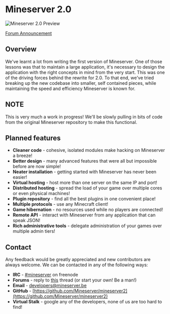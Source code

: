 Mineserver 2.0
==============
 
![Mineserver 2.0 Preview](http://i.imgur.com/1cwmH.png)

[Forum Announcement](https://mineserver.be/forums/index.php?topic=470)

Overview
--------

We've learnt a lot from writing the first version of Mineserver. One of those
lessons was that to maintain a large application, it's necessary to design the
application with the right concepts in mind from the very start. This was one of
the driving forces behind the rewrite for 2.0. To that end, we've tried breaking
up the new codebase into smaller, self contained pieces, while maintaining the
speed and efficiency Mineserver is known for.

NOTE
----

This is very much a work in progress! We'll be slowly pulling in bits of code
from the original Mineserver repository to make this functional.

Planned features
----------------

* **Cleaner code** - cohesive, isolated modules make hacking on Mineserver a breeze!
* **Better design** - many advanced features that were all but impossible before are now simple!
* **Neater installation** - getting started with Mineserver has never been easier!
* **Virtual hosting** - host more than one server on the same IP and port!
* **Distributed hosting** - spread the load of your game over multiple cores or even physical machines!
* **Plugin repository** - find all the best plugins in one convenient place!
* **Multiple protocols** - use any Minecraft client!
* **Game hibernation** - no resources used while no players are connected!
* **Remote API** - interact with Mineserver from any application that can speak JSON!
* **Rich administrative tools** - delegate administration of your games over multiple admin tiers!

Contact
-------

Any feedback would be greatly appreciated and new contributors are always
welcome. We can be contacted in any of the following ways:

* **IRC** - [#mineserver](irc://irc.freenode.net/mineserver) on freenode
* **Forums** - reply to [this](https://mineserver.be/forums/index.php?topic=470) thread (or start your own! Be a man!)
* **Email** - [developers@mineserver.be](mailto:developers@mineserver.be)
* **GitHub** - [https://github.com/Mineserver/mineserver2](https://github.com/Mineserver/mineserver2)
* **Virtual Stalk** - google any of the developers, none of us are too hard to find!
